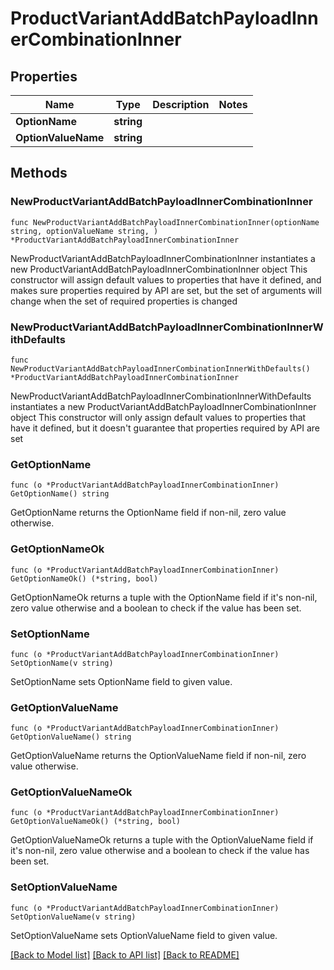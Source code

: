 # ProductVariantAddBatchPayloadInnerCombinationInner

## Properties

Name | Type | Description | Notes
------------ | ------------- | ------------- | -------------
**OptionName** | **string** |  | 
**OptionValueName** | **string** |  | 

## Methods

### NewProductVariantAddBatchPayloadInnerCombinationInner

`func NewProductVariantAddBatchPayloadInnerCombinationInner(optionName string, optionValueName string, ) *ProductVariantAddBatchPayloadInnerCombinationInner`

NewProductVariantAddBatchPayloadInnerCombinationInner instantiates a new ProductVariantAddBatchPayloadInnerCombinationInner object
This constructor will assign default values to properties that have it defined,
and makes sure properties required by API are set, but the set of arguments
will change when the set of required properties is changed

### NewProductVariantAddBatchPayloadInnerCombinationInnerWithDefaults

`func NewProductVariantAddBatchPayloadInnerCombinationInnerWithDefaults() *ProductVariantAddBatchPayloadInnerCombinationInner`

NewProductVariantAddBatchPayloadInnerCombinationInnerWithDefaults instantiates a new ProductVariantAddBatchPayloadInnerCombinationInner object
This constructor will only assign default values to properties that have it defined,
but it doesn't guarantee that properties required by API are set

### GetOptionName

`func (o *ProductVariantAddBatchPayloadInnerCombinationInner) GetOptionName() string`

GetOptionName returns the OptionName field if non-nil, zero value otherwise.

### GetOptionNameOk

`func (o *ProductVariantAddBatchPayloadInnerCombinationInner) GetOptionNameOk() (*string, bool)`

GetOptionNameOk returns a tuple with the OptionName field if it's non-nil, zero value otherwise
and a boolean to check if the value has been set.

### SetOptionName

`func (o *ProductVariantAddBatchPayloadInnerCombinationInner) SetOptionName(v string)`

SetOptionName sets OptionName field to given value.


### GetOptionValueName

`func (o *ProductVariantAddBatchPayloadInnerCombinationInner) GetOptionValueName() string`

GetOptionValueName returns the OptionValueName field if non-nil, zero value otherwise.

### GetOptionValueNameOk

`func (o *ProductVariantAddBatchPayloadInnerCombinationInner) GetOptionValueNameOk() (*string, bool)`

GetOptionValueNameOk returns a tuple with the OptionValueName field if it's non-nil, zero value otherwise
and a boolean to check if the value has been set.

### SetOptionValueName

`func (o *ProductVariantAddBatchPayloadInnerCombinationInner) SetOptionValueName(v string)`

SetOptionValueName sets OptionValueName field to given value.



[[Back to Model list]](../README.md#documentation-for-models) [[Back to API list]](../README.md#documentation-for-api-endpoints) [[Back to README]](../README.md)


